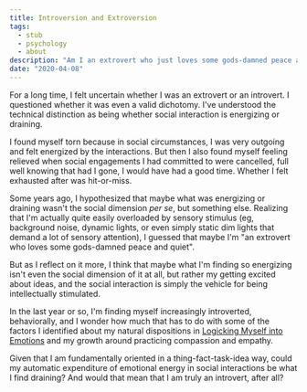 ```yaml
---
title: Introversion and Extroversion
tags:
  - stub
  - psychology
  - about
description: "Am I an extrovert who just loves some gods-damned peace and quite, or am I an introvert who is energized by the intellectual stimulation of ideas, with other people being the incidental vehicle?"
date: "2020-04-08"
---
```


For a long time, I felt uncertain whether I was an extrovert or an introvert. I questioned whether it was even a valid dichotomy. I've understood the technical distinction as being whether social interaction is energizing or draining.

I found myself torn because in social circumstances, I was very outgoing and felt energized by the interactions. But then I also found myself feeling relieved when social engagements I had committed to were cancelled, full well knowing that had I gone, I would have had a good time. Whether I felt exhausted after was hit-or-miss.

Some years ago, I hypothesized that maybe what was energizing or draining wasn't the social dimension _per se_, but something else. Realizing that I'm actually quite easily overloaded by sensory stimulus (eg, background noise, dynamic lights, or even simply static dim lights that demand a lot of sensory attention), I guessed that maybe I'm "an extrovert who loves some gods-damned peace and quiet".

But as I reflect on it more, I think that maybe what I'm finding so energizing isn't even the social dimension of it at all, but rather my getting excited about ideas, and the social interaction is simply the vehicle for being intellectually stimulated.

In the last year or so, I'm finding myself increasingly introverted, behaviorally, and I wonder how much that has to do with some of the factors I identified about my natural dispositions in [Logicking Myself into Emotions](/logicking-into-emotions/) and my growth around practicing compassion and empathy.

Given that I am fundamentally oriented in a thing-fact-task-idea way, could my automatic expenditure of emotional energy in social interactions be what I find draining? And would that mean that I am truly an introvert, after all?
